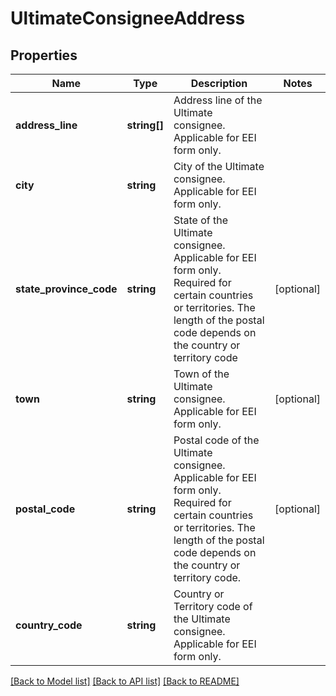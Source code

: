 # UltimateConsigneeAddress

## Properties
Name | Type | Description | Notes
------------ | ------------- | ------------- | -------------
**address_line** | **string[]** | Address line of the Ultimate consignee.  Applicable for EEI form only. | 
**city** | **string** | City of the Ultimate consignee.  Applicable for EEI form only. | 
**state_province_code** | **string** | State of the Ultimate consignee.  Applicable for EEI form only. Required for certain countries or territories. The length of the postal code depends on the country or territory code | [optional] 
**town** | **string** | Town of the Ultimate consignee.  Applicable for EEI form only. | [optional] 
**postal_code** | **string** | Postal code of the Ultimate consignee.  Applicable for EEI form only. Required for certain countries or territories. The length of the postal code depends on the country or territory code. | [optional] 
**country_code** | **string** | Country or Territory code of the Ultimate consignee.  Applicable for EEI form only. | 

[[Back to Model list]](../../README.md#documentation-for-models) [[Back to API list]](../../README.md#documentation-for-api-endpoints) [[Back to README]](../../README.md)

